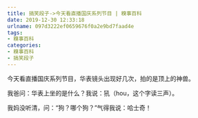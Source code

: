 ```yaml
---
title: 搞笑段子->今天看直播国庆系列节目 | 糗事百科
date: 2019-12-30 12:33:18
urlname: 097d3222ef0659676f0a2e9bd7faad4e
tags: 
- 糗事百科
categories:
- 糗事百科
- 搞笑段子
---
```

今天看直播国庆系列节目，华表镜头出现好几次，拍的是顶上的神兽。

我爸问：华表上坐的是什么？我说：犼（hou，这个字读三声）。

我妈没听清，问：“狗？哪个狗？”气得我说：哈士奇！


